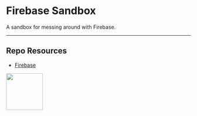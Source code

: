 # Firebase Sandbox

A sandbox for messing around with Firebase.

---

## Repo Resources

- [Firebase](https://firebase.google.com/)

<a href="https://codeadam.ca">
<img src="https://codeadam.ca/images/code-block.png" width="100">
</a>

